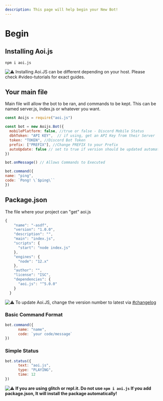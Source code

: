 ```yaml
---
description: This page will help begin your New Bot!
---
```


# Begin

## **Installing Aoi.js**

```text
npm i aoi.js
```

![:warning:](https://canary.discord.com/assets/289673858e06dfa2e0e3a7ee610c3a30.svg) Installing Aoi.JS can be different depending on your host. Please check \#video-tutorials for exact guides.

## **Your main file**

Main file will allow the bot to be ran, and commands to be kept. This can be named server.js, index.js or whatever you want.

```javascript
const Aoijs = require("aoi.js")

const bot = new Aoijs.Bot({
  mobilePlatform: false, //true or false - Discord Mobile Status
  dbhToken: "API KEY",  // if using, get an API Key from their Server
  token: "TOKEN", //Discord Bot Token
  prefix: ["PREFIX"], //Change PREFIX to your Prefix
  autoUpdate: false // set to true if version should be updated automatically after a package update
})

bot.onMessage() // Allows Commands to Executed

bot.command({
name: "ping", 
code: `Pong! \`$ping\`` 
})
```

## **Package.json**

The file where your project can "get" aoi.js

```javascript
{
    "name": "-asdf",
    "version": "1.0.0",
    "description": "",
    "main": "index.js",
    "scripts": {
      "start": "node index.js"
    },
    "engines": {
      "node": "12.x"
    },
    "author": "",
    "license": "ISC",
    "dependencies": {
      "aoi.js": "^5.0.0"
    }
  }
```

![:warning:](https://canary.discord.com/assets/289673858e06dfa2e0e3a7ee610c3a30.svg) To update Aoi.JS, change the version number to latest via [\#changelog ](https://discord.gg/TbvJSCsM7X)

### **Basic Command Format**

```javascript
bot.command({
      name: "name",
      code: `your code/message`
})
```

### **Simple Status**

```javascript
bot.status({
      text: "aoi.js",
      type: "PLAYING",
      time: 12
})
```

![:warning:](https://canary.discord.com/assets/289673858e06dfa2e0e3a7ee610c3a30.svg) **If you are using glitch or repl.it. Do not use `npm i aoi.js` If you add package.json, It will install the package automatically!**

